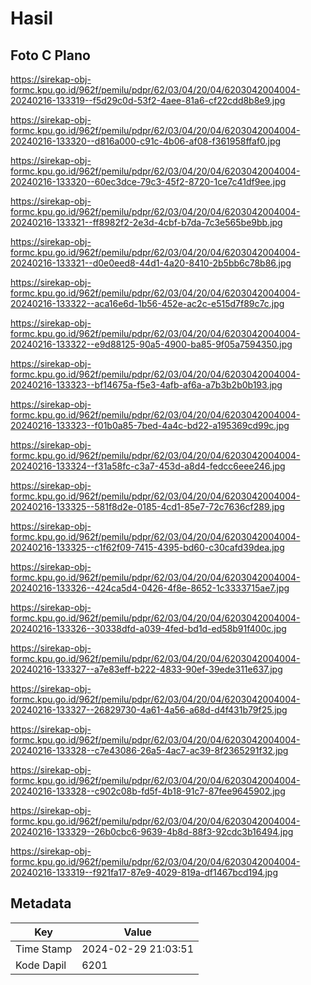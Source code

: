 # Hasil

## Foto C Plano

https://sirekap-obj-formc.kpu.go.id/962f/pemilu/pdpr/62/03/04/20/04/6203042004004-20240216-133319--f5d29c0d-53f2-4aee-81a6-cf22cdd8b8e9.jpg

https://sirekap-obj-formc.kpu.go.id/962f/pemilu/pdpr/62/03/04/20/04/6203042004004-20240216-133320--d816a000-c91c-4b06-af08-f361958ffaf0.jpg

https://sirekap-obj-formc.kpu.go.id/962f/pemilu/pdpr/62/03/04/20/04/6203042004004-20240216-133320--60ec3dce-79c3-45f2-8720-1ce7c41df9ee.jpg

https://sirekap-obj-formc.kpu.go.id/962f/pemilu/pdpr/62/03/04/20/04/6203042004004-20240216-133321--ff8982f2-2e3d-4cbf-b7da-7c3e565be9bb.jpg

https://sirekap-obj-formc.kpu.go.id/962f/pemilu/pdpr/62/03/04/20/04/6203042004004-20240216-133321--d0e0eed8-44d1-4a20-8410-2b5bb6c78b86.jpg

https://sirekap-obj-formc.kpu.go.id/962f/pemilu/pdpr/62/03/04/20/04/6203042004004-20240216-133322--aca16e6d-1b56-452e-ac2c-e515d7f89c7c.jpg

https://sirekap-obj-formc.kpu.go.id/962f/pemilu/pdpr/62/03/04/20/04/6203042004004-20240216-133322--e9d88125-90a5-4900-ba85-9f05a7594350.jpg

https://sirekap-obj-formc.kpu.go.id/962f/pemilu/pdpr/62/03/04/20/04/6203042004004-20240216-133323--bf14675a-f5e3-4afb-af6a-a7b3b2b0b193.jpg

https://sirekap-obj-formc.kpu.go.id/962f/pemilu/pdpr/62/03/04/20/04/6203042004004-20240216-133323--f01b0a85-7bed-4a4c-bd22-a195369cd99c.jpg

https://sirekap-obj-formc.kpu.go.id/962f/pemilu/pdpr/62/03/04/20/04/6203042004004-20240216-133324--f31a58fc-c3a7-453d-a8d4-fedcc6eee246.jpg

https://sirekap-obj-formc.kpu.go.id/962f/pemilu/pdpr/62/03/04/20/04/6203042004004-20240216-133325--581f8d2e-0185-4cd1-85e7-72c7636cf289.jpg

https://sirekap-obj-formc.kpu.go.id/962f/pemilu/pdpr/62/03/04/20/04/6203042004004-20240216-133325--c1f62f09-7415-4395-bd60-c30cafd39dea.jpg

https://sirekap-obj-formc.kpu.go.id/962f/pemilu/pdpr/62/03/04/20/04/6203042004004-20240216-133326--424ca5d4-0426-4f8e-8652-1c3333715ae7.jpg

https://sirekap-obj-formc.kpu.go.id/962f/pemilu/pdpr/62/03/04/20/04/6203042004004-20240216-133326--30338dfd-a039-4fed-bd1d-ed58b91f400c.jpg

https://sirekap-obj-formc.kpu.go.id/962f/pemilu/pdpr/62/03/04/20/04/6203042004004-20240216-133327--a7e83eff-b222-4833-90ef-39ede311e637.jpg

https://sirekap-obj-formc.kpu.go.id/962f/pemilu/pdpr/62/03/04/20/04/6203042004004-20240216-133327--26829730-4a61-4a56-a68d-d4f431b79f25.jpg

https://sirekap-obj-formc.kpu.go.id/962f/pemilu/pdpr/62/03/04/20/04/6203042004004-20240216-133328--c7e43086-26a5-4ac7-ac39-8f2365291f32.jpg

https://sirekap-obj-formc.kpu.go.id/962f/pemilu/pdpr/62/03/04/20/04/6203042004004-20240216-133328--c902c08b-fd5f-4b18-91c7-87fee9645902.jpg

https://sirekap-obj-formc.kpu.go.id/962f/pemilu/pdpr/62/03/04/20/04/6203042004004-20240216-133329--26b0cbc6-9639-4b8d-88f3-92cdc3b16494.jpg

https://sirekap-obj-formc.kpu.go.id/962f/pemilu/pdpr/62/03/04/20/04/6203042004004-20240216-133319--f921fa17-87e9-4029-819a-df1467bcd194.jpg


## Metadata

| Key        | Value               |
| ---------- | ------------------- |
| Time Stamp | 2024-02-29 21:03:51 |
| Kode Dapil | 6201                |



